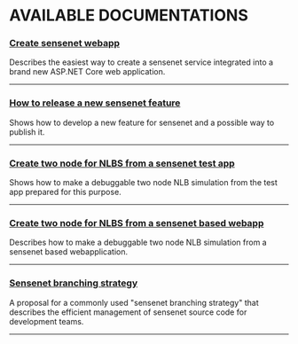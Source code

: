 # AVAILABLE DOCUMENTATIONS

### **[Create sensenet webapp](CreateSnWebAppFromTestProject.md "CreateSnWebAppFromTestProject.md")**
Describes the easiest way to create a sensenet service integrated into a brand new ASP.NET Core web application.

---
### **[How to release a new sensenet feature](NewFeatDevAndRelease.md "NewFeatDevAndRelease.md")**
Shows how to develop a new feature for sensenet and a possible way to publish it.

---
### **[Create two node for NLBS from a sensenet test app](CreateLocal2NodeNlbFromTestProjectBin.md "CreateLocal2NodeNlbFromTestProjectBin.md")**
Shows how to make a debuggable two node NLB simulation from  the test app prepared for this purpose.

---
### **[Create two node for NLBS from a sensenet based webapp](CreateLocal2NodeNlbFromYourApp.md "CreateLocal2NodeNlbFromYourApp.md")**
Describes how to make a debuggable two node NLB simulation from a sensenet based webapplication.

---
### **[Sensenet branching strategy](SenseNetBranchingStrategy.md "SenseNetBranchingStrategy.md")**
A proposal for a commonly used "sensenet branching strategy" that describes the efficient management of sensenet source code for development teams.

---
